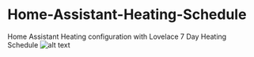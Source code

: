 # Home-Assistant-Heating-Schedule
Home Assistant Heating configuration with Lovelace 7 Day Heating Schedule
![alt text](https://live.staticflickr.com/65535/49816589786_753593015a_c.jpg)
